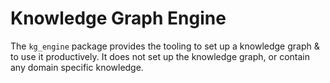 # Knowledge Graph Engine

The `kg_engine` package provides the tooling to set up a knowledge graph & to use it productively. It does not set up the knowledge graph, or contain any domain specific knowledge.


